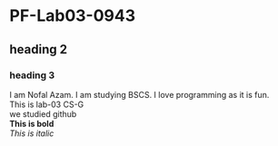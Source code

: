 # PF-Lab03-0943
## heading 2
### heading 3
I am Nofal Azam. I am studying BSCS. I love programming as it is fun.
<br/>
This is lab-03 CS-G
<br/>
we studied github
<br/>
**This is bold**
<br/>
_This is italic_
